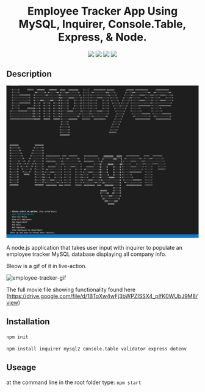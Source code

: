 <h1 align="center">Employee Tracker App Using MySQL, Inquirer, Console.Table, Express, & Node.</h1>
<p align="center">
    <img src="https://img.shields.io/github/repo-size/hugh-bowie/Employee-Tracker" />
    <img src="https://img.shields.io/github/languages/top/hugh-bowie/Employee-Tracker" />
    <img src="https://img.shields.io/github/issues/hugh-bowie/Employee-Tracker" />
    <img src="https://img.shields.io/github/last-commit/hugh-bowie/Employee-Tracker" >
 </p>
 
 
## Description


![employee-tracker-screenshot](./assets/employee.tracker.PNG)


A node.js application that takes user input with inquirer to populate an employee tracker MySQL database displaying all company info.


Bleow is a gif of it in live-action.


![employee-tracker-gif](./assets/employee.gif)


The full movie file showing functionality found here (https://drive.google.com/file/d/1BTqXw4wFj3bWPZISSX4_pIfK0WUbJ9M8/view)


## Installation
  

`npm init`
  
 `npm install inquirer mysql2 console.table validator express dotenv`


## Useage

  
  at the command line in the root folder type:
  `npm start`
